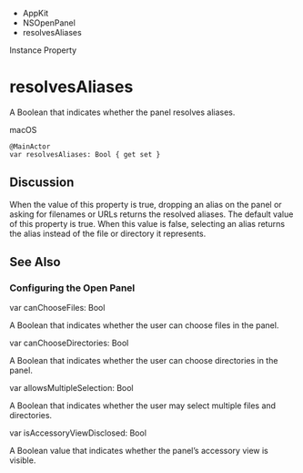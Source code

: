 

- AppKit
- NSOpenPanel
-  resolvesAliases 

Instance Property

# resolvesAliases

A Boolean that indicates whether the panel resolves aliases.

macOS

``` source
@MainActor
var resolvesAliases: Bool { get set }
```

## Discussion

When the value of this property is true, dropping an alias on the panel or asking for filenames or URLs returns the resolved aliases. The default value of this property is true. When this value is false, selecting an alias returns the alias instead of the file or directory it represents.

## See Also

### Configuring the Open Panel

var canChooseFiles: Bool

A Boolean that indicates whether the user can choose files in the panel.

var canChooseDirectories: Bool

A Boolean that indicates whether the user can choose directories in the panel.

var allowsMultipleSelection: Bool

A Boolean that indicates whether the user may select multiple files and directories.

var isAccessoryViewDisclosed: Bool

A Boolean value that indicates whether the panel’s accessory view is visible.

